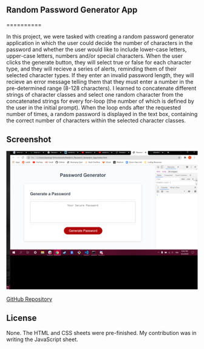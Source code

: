 ## Random Password Generator App

==========

In this project, we were tasked with creating a random password generator application in which the user could decide the number of characters in the password and whether the user would like to include lower-case letters, upper-case letters, numbers and/or special characters. When the user clicks the generate button, they will select true or false for each character type, and they will recieve a series of alerts, reminding them of their selected character types. If they enter an invalid password length, they will recieve an error message telling them that they must enter a number in the pre-determined range (8-128 characters). I learned to concatenate different strings of character classes and select one random character from the concatenated strings for every for-loop (the number of which is defined by the user in the initial prompt). When the loop ends after the requested number of times, a random password is displayed in the text box, containing the correct number of characters within the selected character classes.

## Screenshot

![Screenshot](Screenshot_7.png)

[GitHub Repository](https://github.com/LNoeltner1/Random_Password_Generator_App)

## License

None. The HTML and CSS sheets were pre-finished. My contribution was in writing the JavaScript sheet.
